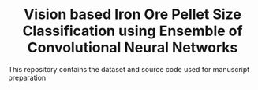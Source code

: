 <div align="center">
  

# Vision based Iron Ore Pellet Size Classification using Ensemble of Convolutional Neural Networks

</div align="left">

This repository contains the dataset and source code used for manuscript preparation
